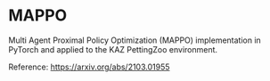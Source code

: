 # MAPPO
Multi Agent Proximal Policy Optimization (MAPPO) implementation in PyTorch and applied to the KAZ PettingZoo environment.

Reference: https://arxiv.org/abs/2103.01955
